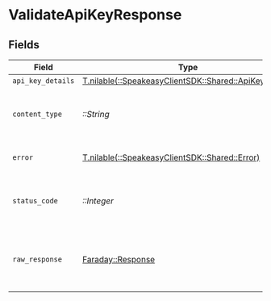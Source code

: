 # ValidateApiKeyResponse


## Fields

| Field                                                                                          | Type                                                                                           | Required                                                                                       | Description                                                                                    |
| ---------------------------------------------------------------------------------------------- | ---------------------------------------------------------------------------------------------- | ---------------------------------------------------------------------------------------------- | ---------------------------------------------------------------------------------------------- |
| `api_key_details`                                                                              | [T.nilable(::SpeakeasyClientSDK::Shared::ApiKeyDetails)](../../models/shared/apikeydetails.md) | :heavy_minus_sign:                                                                             | OK                                                                                             |
| `content_type`                                                                                 | *::String*                                                                                     | :heavy_check_mark:                                                                             | HTTP response content type for this operation                                                  |
| `error`                                                                                        | [T.nilable(::SpeakeasyClientSDK::Shared::Error)](../../models/shared/error.md)                 | :heavy_minus_sign:                                                                             | Default error response                                                                         |
| `status_code`                                                                                  | *::Integer*                                                                                    | :heavy_check_mark:                                                                             | HTTP response status code for this operation                                                   |
| `raw_response`                                                                                 | [Faraday::Response](https://www.rubydoc.info/gems/faraday/Faraday/Response)                    | :heavy_check_mark:                                                                             | Raw HTTP response; suitable for custom response parsing                                        |